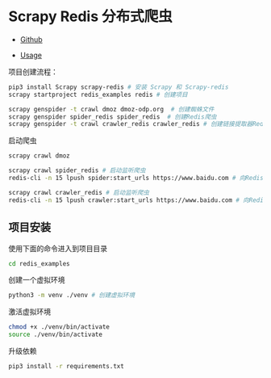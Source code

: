 # Scrapy Redis 分布式爬虫

- [Github](https://github.com/rmax/scrapy-redis)

- [Usage](https://github.com/rmax/scrapy-redis/wiki/Usage)

项目创建流程：

```bash
pip3 install Scrapy scrapy-redis # 安装 Scrapy 和 Scrapy-redis
scrapy startproject redis_examples redis # 创建项目

scrapy genspider -t crawl dmoz dmoz-odp.org  # 创建蜘蛛文件
scrapy genspider spider_redis spider_redis  # 创建Redis爬虫
scrapy genspider -t crawl crawler_redis crawler_redis # 创建链接提取器Redis爬虫
```

启动爬虫

```bash
scrapy crawl dmoz

scrapy crawl spider_redis # 启动监听爬虫
redis-cli -n 15 lpush spider:start_urls https://www.baidu.com # 向Redis中添加起始URL

scrapy crawl crawler_redis # 启动监听爬虫
redis-cli -n 15 lpush crawler:start_urls https://www.baidu.com # 向Redis中添加起始URL
```


## 项目安装

使用下面的命令进入到项目目录

```bash
cd redis_examples
```

创建一个虚拟环境
```bash
python3 -m venv ./venv # 创建虚拟环境
```

激活虚拟环境

```bash
chmod +x ./venv/bin/activate
source ./venv/bin/activate 
```

升级依赖

```bash
pip3 install -r requirements.txt
```